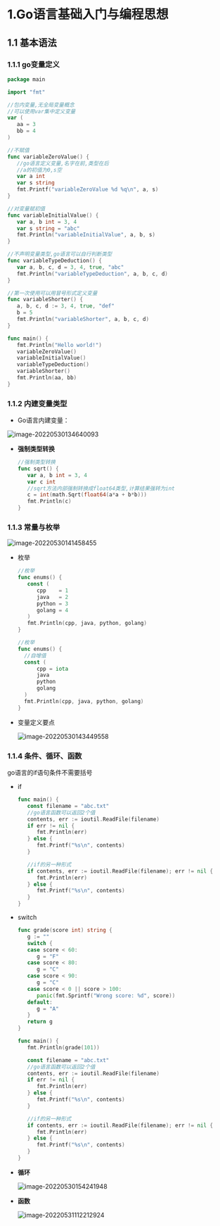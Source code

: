 # 1.Go语言基础入门与编程思想

## 1.1 基本语法

### 1.1.1 go变量定义

```go
package main

import "fmt"

//包内变量,无全局变量概念
//可以使用var集中定义变量
var (
   aa = 3
   bb = 4
)

//不赋值
func variableZeroValue() {
   //go语言定义变量,名字在前,类型在后
   //a的初值为0,s空
   var a int
   var s string
   fmt.Printf("variableZeroValue %d %q\n", a, s)
}

//对变量赋初值
func variableInitialValue() {
   var a, b int = 3, 4
   var s string = "abc"
   fmt.Println("variableInitialValue", a, b, s)
}

//不声明变量类型,go语言可以自行判断类型
func variableTypeDeduction() {
   var a, b, c, d = 3, 4, true, "abc"
   fmt.Println("variableTypeDeduction", a, b, c, d)
}

//第一次使用可以用冒号形式定义变量
func variableShorter() {
   a, b, c, d := 3, 4, true, "def"
   b = 5
   fmt.Println("variableShorter", a, b, c, d)
}

func main() {
   fmt.Println("Hello world!")
   variableZeroValue()
   variableInitialValue()
   variableTypeDeduction()
   variableShorter()
   fmt.Println(aa, bb)
}
```





### 1.1.2 内建变量类型

+ Go语言内建变量：

![image-20220530134640093](https://typora-1259727047.cos.ap-nanjing.myqcloud.com/img/2022/image-20220530134640093.png)

+ **强制类型转换**

  ```go
  //强制类型转换
  func sqrt() {
     var a, b int = 3, 4
     var c int
     //sqrt方法内部强制转换成float64类型,计算结果强转为int
     c = int(math.Sqrt(float64(a*a + b*b)))
     fmt.Println(c)
  }
  ```





### 1.1.3 常量与枚举

![image-20220530141458455](https://typora-1259727047.cos.ap-nanjing.myqcloud.com/img/2022/image-20220530141458455.png)

+ 枚举

  ```go
  //枚举
  func enums() {
     const (
        cpp    = 1
        java   = 2
        python = 3
        golang = 4
     )
     fmt.Println(cpp, java, python, golang)
  }
  
  //枚举
  func enums() {
  	//自增值
  	const (
  		cpp = iota
  		java
  		python
  		golang
  	)
  	fmt.Println(cpp, java, python, golang)
  }
  ```

+ 变量定义要点

  ![image-20220530143449558](https://typora-1259727047.cos.ap-nanjing.myqcloud.com/img/2022/image-20220530143449558.png)







### 1.1.4 条件、循环、函数

go语言的if语句条件不需要括号

+ if

  ```go
  func main() {
     const filename = "abc.txt"
     //go语言函数可以返回2个值
     contents, err := ioutil.ReadFile(filename)
     if err != nil {
        fmt.Println(err)
     } else {
        fmt.Printf("%s\n", contents)
     }
  
     //if的另一种形式
     if contents, err := ioutil.ReadFile(filename); err != nil {
        fmt.Println(err)
     } else {
        fmt.Printf("%s\n", contents)
     }
  }
  ```

+ switch

  ```go
  func grade(score int) string {
     g := ""
     switch {
     case score < 60:
        g = "F"
     case score < 80:
        g = "C"
     case score < 90:
        g = "C"
     case score < 0 || score > 100:
        panic(fmt.Sprintf("Wrong score: %d", score))
     default:
        g = "A"
     }
     return g
  }
  
  func main() {
     fmt.Println(grade(101))
  
     const filename = "abc.txt"
     //go语言函数可以返回2个值
     contents, err := ioutil.ReadFile(filename)
     if err != nil {
        fmt.Println(err)
     } else {
        fmt.Printf("%s\n", contents)
     }
  
     //if的另一种形式
     if contents, err := ioutil.ReadFile(filename); err != nil {
        fmt.Println(err)
     } else {
        fmt.Printf("%s\n", contents)
     }
  }
  ```

+ **循环**

  ![image-20220530154241948](https://typora-1259727047.cos.ap-nanjing.myqcloud.com/img/2022/image-20220530154241948.png)

+ **函数**

  ![image-20220531112212924](https://typora-1259727047.cos.ap-nanjing.myqcloud.com/img/2022/image-20220531112212924.png)